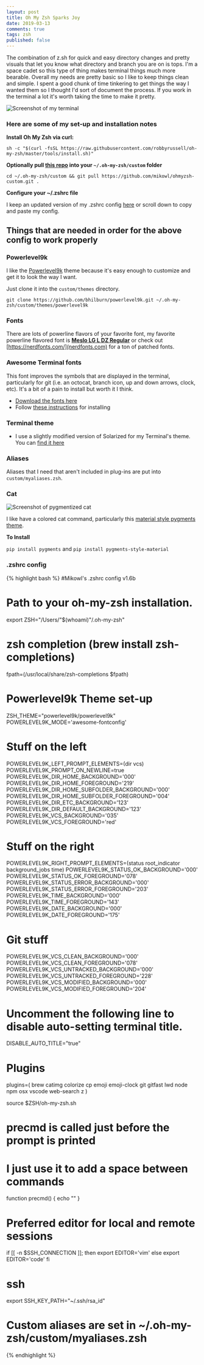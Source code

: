```yaml
---
layout: post
title: Oh My Zsh Sparks Joy
date: 2019-03-13
comments: true
tags: zsh
published: false 
---
```


The combination of z.sh for quick and easy directory changes and pretty visuals that let you know what directory and branch you are on is tops. I'm a space cadet so this type of thing makes terminal things much more bearable. Overall my needs are pretty basic so I like to keep things clean and simple. I spent a good chunk of time tinkering to get things the way I wanted them so I thought I'd sort of document the process. If you work in the terminal a lot it's worth taking the time to make it pretty.

![Screenshot of my terminal](/images/omzscreen.png)

### Here are some of my set-up and installation notes

**Install Oh My Zsh via curl:**

`sh -c "$(curl -fsSL https://raw.githubusercontent.com/robbyrussell/oh-my-zsh/master/tools/install.sh)"`

**Optionally pull [this repo](https://github.com/mikowl/ohmyzsh-custom) into your `~/.oh-my-zsh/custom` folder**

`cd ~/.oh-my-zsh/custom && git pull https://github.com/mikowl/ohmyzsh-custom.git .`

**Configure your ~/.zshrc file**

I keep an updated version of my .zshrc config [here](https://gist.github.com/mikowl/88b674937f265d1b372083f2fbf16d22) or scroll down to copy and paste my config.

## Things that are needed in order for the above config to work properly

### Powerlevel9k

I like the [Powerlevel9k](https://github.com/bhilburn/powerlevel9k) theme because it's easy enough to customize and get it to look the way I want.

Just clone it into the `custom/themes` directory.

`git clone https://github.com/bhilburn/powerlevel9k.git ~/.oh-my-zsh/custom/themes/powerlevel9k`

### Fonts

There are lots of powerline flavors of your favorite font, my favorite powerline flavored font is [**Meslo LG L DZ Regular**](https://github.com/powerline/fonts/tree/master/Meslo%20Dotted) or check out [https://nerdfonts.com/](nerdfonts.com) for a ton of patched fonts.

### Awesome Terminal fonts

This font improves the symbols that are displayed in the terminal, particularly for git (i.e. an octocat, branch icon, up and down arrows, clock, etc). It's a bit of a pain to install but worth it I think.

- [Download the fonts here](https://github.com/gabrielelana/awesome-terminal-fonts)
- Follow [these instructions](https://github.com/gabrielelana/awesome-terminal-fonts/wiki/OS-X) for installing

### Terminal theme

- I use a slightly modified version of Solarized for my Terminal's theme. You can [find it here](https://gist.github.com/mikowl/2e9a0b3b88355b40aa4cbcf30d4ea676)

### Aliases

Aliases that I need that aren't included in plug-ins are put into `custom/myaliases.zsh`.

### Cat

![Screenshot of pygmentized cat](/images/omzcat.png)

I like have a colored cat command, particularly this [material style pygments theme](https://github.com/horosgrisa/pygments-style-material).

**To Install**

`pip install pygments` and `pip install pygments-style-material`

### .zshrc config

{% highlight bash %}
#Mikowl's .zshrc config v1.6b

# Path to your oh-my-zsh installation.
export ZSH="/Users/"$(whoami)"/.oh-my-zsh"

# zsh completion (brew install zsh-completions)
fpath=(/usr/local/share/zsh-completions $fpath)

# Powerlevel9k Theme set-up

ZSH_THEME="powerlevel9k/powerlevel9k"
POWERLEVEL9K_MODE='awesome-fontconfig'

# Stuff on the left
POWERLEVEL9K_LEFT_PROMPT_ELEMENTS=(dir vcs)
POWERLEVEL9K_PROMPT_ON_NEWLINE=true
POWERLEVEL9K_DIR_HOME_BACKGROUND='000'
POWERLEVEL9K_DIR_HOME_FOREGROUND='219'
POWERLEVEL9K_DIR_HOME_SUBFOLDER_BACKGROUND='000'
POWERLEVEL9K_DIR_HOME_SUBFOLDER_FOREGROUND='004'
POWERLEVEL9K_DIR_ETC_BACKGROUND='123'
POWERLEVEL9K_DIR_DEFAULT_BACKGROUND='123'
POWERLEVEL9K_VCS_BACKGROUND='035'
POWERLEVEL9K_VCS_FOREGROUND='red'

# Stuff on the right
POWERLEVEL9K_RIGHT_PROMPT_ELEMENTS=(status root_indicator background_jobs time)
POWERLEVEL9K_STATUS_OK_BACKGROUND='000'
POWERLEVEL9K_STATUS_OK_FOREGROUND='078'
POWERLEVEL9K_STATUS_ERROR_BACKGROUND='000'
POWERLEVEL9K_STATUS_ERROR_FOREGROUND='203'
POWERLEVEL9K_TIME_BACKGROUND='000'
POWERLEVEL9K_TIME_FOREGROUND='143'
POWERLEVEL9K_DATE_BACKGROUND='000'
POWERLEVEL9K_DATE_FOREGROUND='175'

# Git stuff
POWERLEVEL9K_VCS_CLEAN_BACKGROUND='000'
POWERLEVEL9K_VCS_CLEAN_FOREGROUND='078'
POWERLEVEL9K_VCS_UNTRACKED_BACKGROUND='000'
POWERLEVEL9K_VCS_UNTRACKED_FOREGROUND='228'
POWERLEVEL9K_VCS_MODIFIED_BACKGROUND='000'
POWERLEVEL9K_VCS_MODIFIED_FOREGROUND='204'

# Uncomment the following line to disable auto-setting terminal title.
DISABLE_AUTO_TITLE="true"

# Plugins
plugins=(
  brew catimg colorize cp emoji emoji-clock git gitfast lwd node npm osx vscode web-search z
)

source $ZSH/oh-my-zsh.sh

# precmd is called just before the prompt is printed
# I just use it to add a space between commands
function precmd() {
  echo ""
}

# Preferred editor for local and remote sessions
if [[ -n $SSH_CONNECTION ]]; then
  export EDITOR='vim'
else
  export EDITOR='code'
fi

# ssh
export SSH_KEY_PATH="~/.ssh/rsa_id"

# Custom aliases are set in ~/.oh-my-zsh/custom/myaliases.zsh
{% endhighlight %}
